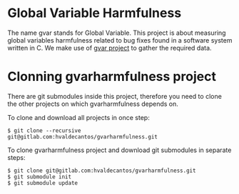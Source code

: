 # Global Variable Harmfulness
The name gvar stands for Global Variable. This project is about measuring global
variables harmfulness related to bug fixes found in a software system written in
C. We make use of [gvar project](https://github.com/hvaldecantos/gvar) to gather
the required data.

# Clonning gvarharmfulness project

There are git submodules inside this project, therefore you need to clone the
other projects on which gvarharmfulness depends on.

To clone and download all projects in once step:

```
$ git clone --recursive git@gitlab.com:hvaldecantos/gvarharmfulness.git
```

To clone gvarharmfulness project and download git submodules in separate steps:
```
$ git clone git@gitlab.com:hvaldecantos/gvarharmfulness.git
$ git submodule init
$ git submodule update
```
